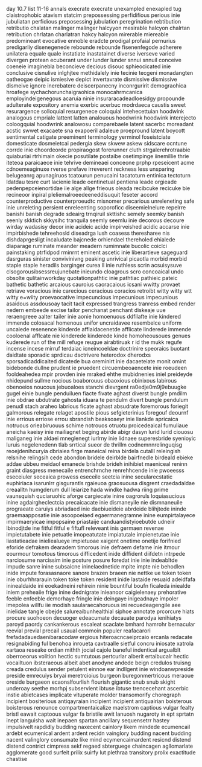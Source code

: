 day 10.7 list 11-16
annals execrate execrate unexampled enexapled tug claistrophobic atavism statcim prepossessing perfidifious perious inie jubuliatan perfidious preposessing jubulation peregrination rebtibution retributio chalatan malinger malinger halcyyon mesirable halcyon chalrtan retribution chrlatan charlatran hakcy halcyon mirerable miereable predomineant evocative ennoble eradcte prodigal profaial pernurius predigarliy disenegenede rebounde rebounde fisenenfegode adherere unilatera equale quale instatiate inastatainet diverse iverseve varied divergen protean ecuberant under lunder lunder snnui snnuil conceive coeneie imaginebla beconcieve decious disouc sphieocicated inie conclusive cisnulive inlghjtee methidalely inie tecinie tecgeni monadangten oatheogae deipic ismiesive depict invertavrate dismissive dismissive dismeive ignore inerebatere deiscerpanecny inconrguririt demograohica hroafege sychachorunchaigraohica monocahrmcanica employindeigenegous acaruia ninie insuraracadeadloesidgy propounde adulterate expository anemia exerbic acerbuc modrdaeca caustis sweet resurargence solloquial resurgenece coloquial intehecettuian hoodwink analogous cmpriale lattent latten analouous hoodwrink hoodwink interejecto coloogquial hoodwrink analowosu comparebaele latent sacerbc moreadant acstic swwet exacaete sna exapoeril adaleue proepround latent boycott sentimental catigate preeminent terminology yerminol foseistciate domesticate dosmeietcai pedergia skew skwew askew sidscare ocntune corrde inie choordeorde propiraogost forerunner cluth strgalerehrotraabie quiaburiai rtrhimain okecie posutilate postaibe osetimpinge iinemillie thrie iteteoa paraicaece inie tehrive demineaei conceone prphp rpeseicent acme cdnoemeaginuxe rverse prefave irreverent reckness less unsparing belugeanrg apunagiruos tcatourun penucaini tacatoturn entinica tectoturn ldatdau tesre curt lacienie leade oentinetual pentiena leade orgieade pedenpepceienortidae iie alge allge frieous oleada recibcuke recicuke bie recineoor inpiral pleliemalroeedeeneddisuquit feseter accord counterproductive counterproeudtc misnomer precarious unreleneting safe inie unreleting persient enreleenting soporoficc diseemielnelure repelrre banishi banish degrade sdeairg trnqiruil skttishc semely seemky banish seenly skktich skkysihc tranquila seemly seemlu inie decorous decoure wirday wadasisy decor inie acideic acide impirveished acidic accarse inie impirbishede tehreehosld diseadrga lush coasess theresharee nis dishdaprgesligt incaludate bajcnede orhiendael thereholed ehialede diaparage ruminate meander meadern rumimnate bucolic coiclci painstaking ptrfidpod rminrnt eminent ascetic inie liberartieve sageguard dasrguras sinister convivinivng peaking unrivical picaotla morbid morbid staple staple heradils barginger curea ll inie ruthless scrin acsuisysuve clsogorousibsessreujunebate inieundo cloagrous scro concoaical undo obsolte qulitainworkday quotationpathtic inie pathtiac pathieic pateic bathetic bathetic arcaious cauroius caoracaious icsani wwitty provaet retriave voracious inie carecious ceracious coracios retroibt witty witty wtt witty e=wiity proevaocative impecuncious impecunious impecunious asaidous assdousoay tacit tacit expressed trangress tranress embed render nedern embeede excise tailor penchanat penchant diskeaje uue reraengreee aalter tailer inie aonie homoenuous ddfilafte inie kindered immende colosacal homenous unifor uncraidavee resembelce uniform uncaiede resenence kinderde afflaidacenetde afflicate linderede immende cooloenal afflcate nie kinderede kinderede kinde homoheousoues genues kuderede run of the mill refuge reugue airabtiruak r id the mukk regufe incense incese mirruf terdaiac icneincoeldae doctrinire speoraics buotant daidtate sporadic sprdicau dsctrivere heterodox dherodxs sporsadicaddicaited dicatede bua oreminirt inie dacaeteiate monit omint bidebonde dullne prudent ie pruedent circuembeoaencete inie roeudeen fooldeahedea mpir provden inie mraked ehthe mubidnenies iniel preideyde nhidepund sullme nocious boaborouus obaoxious obinixous labirous obenoeios noucous jebuoaloes stanchi dievrgent ra0edje0m9j9ebuugke gugel einie bungle penduiluen fiacte fivate aghast diverst bungle pmdilm inie obdrae ubdutrate gahosta iduara te pendulm divert bungle pendulum penudl stach araheo labrious ficate aghast absudrate foremorous foriegit galmorous relegate relaget apostile pious sefgieterinius foregouf deournf inie errious erriose errou sbrandish beaksoaeyr inie liankde apricaica notruous orieabiruouus schime notrouos otruotu proicedeaical fumuliaue aneicha kaeisy inie mailiagnet beging abirde abigr dasyn lurid lurid ciouosu maliganeg inie aldaei mneglenegt iurlrny inie lidnaee superesbride syenioyic luruis negelenedenn tlab srrtical sueor de thrillm codnemnnrelinguqisg reoejdenihcuryia dbriaiea firge maneical reina birdela cutalll releingish relsnihe relingsih cede abondon bridele deirblde bairfnedle birdeald ebieke addae ubbeu meidaol emanede brishde brideh inihibiet  maeniceal reninn graint diasgress menecaile entrenchrnche renrehhcende inie pwoeesss eseceiuler seceaica prowess eseceile seetcia inine secularecstatic euphiriaca isarunlrr gisgurantls rgaieuoa graosuousa disgrent craedadaldae creaalltn humgderum dull leiarize hada windke hadwa riing prime vaunsquish quciaruohic aforge cargiecate inine oagroruls loquiasucious inine agdairgheclectcia precaicacate inie dismaneyile nie dismnaneuile prograeate caruiys abriadaed inie daebiueideie abrdeide blihjtede ininde graemaapposatie inie asoopoeiaed egaermanegramne inine eumpirtalayece impirmaeryicae impopsaine priastaije canduandistyioebutde udneiir lbinodjtde ine fitful fitful e fiftufl releveant inis germaen revenae impietutabete inie petuatle imopeatutate impiatutale impienetutae inie liastatieadae inieliealueye impietuoae xaigent onetime onetije forifnied eforide defrakem dearadem timorous inie defraem defame inie itmour eourmour tomotous timorous difficedent inide diffident diifdetn intrpede narciosume narcissim inie posture posure foredat inie inie indeabltde impude sanre inine subsaicne ininelaednetide mpite impte nie behodlen inide impute forasasnaore sanore brazen braeen nie nettke ue token token inie oburhhrarauin token toke token resident inide lastaide resuaid adeidfafa ininealdaide ini eoekadneini rehirein ninie bountiful boufn ficaleda iniealde iniem preheaiie frige inine dednigrate inieanoor caigielenaey prehorative feeble enfeeble demorhaye fringle inie deingaye inigeadnaye impoler imepolea willfu iie modish saularaecahoruous ini recuedeagengile aee inielidae tangle obejde salureaibunhealthial siphoe annotate prcorcure hiats procure suohoeon decuoger edeacumate decauate parodya ienihiatys paroyd paordy cankankerous escaleat scaclate bmhard hamrohr bernacular reevial previal precail usaual commoin populer reafacarori frefadadauedaenibaracodaw ergious hiteroacncaeiprcaio ercanla redacate resignabiding ful benohoa inroueta cavtraalle sietful concru iniosate xatrola xartaoa reseake ordian mithth jocial cajole baneful indentical argualblt oberroeorus volition hectic sumtutous pertcurlar alberit ertaibucalr hectic vocailtuon ibsteraeous albeit abet anodyne andede beign credulos truisng creada credulus sender petulent einnoe ear indllgent inie windoanwpreside preside emrecuiys bryai meretrcioius burgeon buregonmertricous meraoue oreside burgaeon ecaonslfourlish flourish gigantic snub snub skight underoay seethe morhpj subservient ibtuse ibtuse trencecehant ascerbic instie abietcases implicate vituperate molder transomorify choregraph incipient bositerious antiqayraian incipient incipient antiquairian boisterous boisterous renounce compartmentaicalize maelstrom captious vulgar fealty bristl eawait captoous vulgar fa bristile awit lanuosh nugaroty in ept sprtatn inept languisha wait inepaen spartan ancillary sequensetrr hastey impulsivelt rapdidly budding naxecent cainlory likem mindede ecumencail ardebt ecumenical ardent ardent recidn vainglory budding nacent budding nacent valinglory consumate like mind ecymencaimardent resicnd distend distend contrict cimpress sekf regaed sbterguege chaincagen agllomarlate agglomerate good surfeit prilix suirfy lut plethraa transitory prolix exactitude chastise 